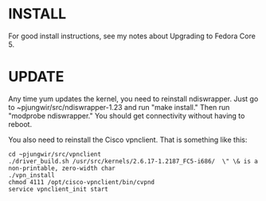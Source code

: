 # INSTALL

For good install instructions, see my notes about Upgrading to Fedora Core 5.

# UPDATE

Any time yum updates the kernel, you need to reinstall ndiswrapper.
Just go to ~pjungwir/src/ndiswrapper-1.23 and run "make install."
Then run "modprobe ndiswrapper."
You should get connectivity without having to reboot.

You also need to reinstall the Cisco vpnclient. That is something like this:

```
cd ~pjungwir/src/vpnclient
./driver_build.sh /usr/src/kernels/2.6.17-1.2187_FC5-i686/	\" \& is a non-printable, zero-width char
./vpn_install
chmod 4111 /opt/cisco-vpnclient/bin/cvpnd
service vpnclient_init start
```
